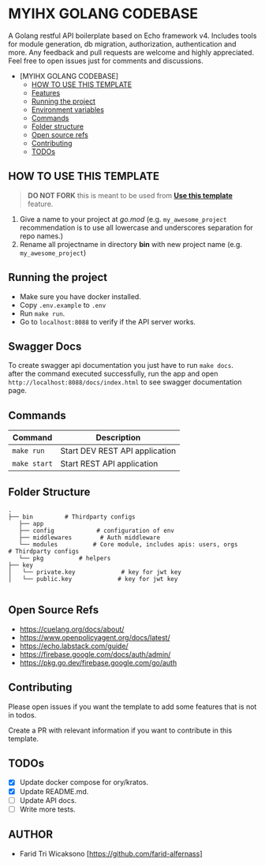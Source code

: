 # MYIHX GOLANG CODEBASE

A Golang restful API boilerplate based on Echo framework v4. Includes tools for module generation, db migration, authorization, authentication and more.
Any feedback and pull requests are welcome and highly appreciated. Feel free to open issues just for comments and discussions.

<!--toc-->
- [MYIHX GOLANG CODEBASE]
  - [HOW TO USE THIS TEMPLATE](#how-to-use-this-template)
  - [Features](#features)
  - [Running the project](#running-the-project)
  - [Environment variables](#environment-variables)
  - [Commands](#commands)
  - [Folder structure](#folder-structure)
  - [Open source refs](#open-source-refs)
  - [Contributing](#contributing)
  - [TODOs](#todos)

<!-- tocstop -->

## HOW TO USE THIS TEMPLATE

> **DO NOT FORK** this is meant to be used from **[Use this template](https://github.com/dzungtran/echo-rest-api/generate)** feature.

1. Give a name to your project at *go.mod*
   (e.g. `my_awesome_project` recommendation is to use all lowercase and underscores separation for repo names.)
2. Rename all projectname in directory **bin** with new project name (e.g. `my_awesome_project`) 
   
<!--
## Overview
 
![Request processing flow - Sequence Diagram](out/docs/diagrams/overview/request_flow.svg) -->


## Running the project

- Make sure you have docker installed.
- Copy `.env.example` to `.env`
- Run `make run`.
- Go to `localhost:8088` to verify if the API server works.

## Swagger Docs

To create swagger api documentation you just have to run `make docs`.    
after the command executed successfully, run the app and open `http://localhost:8088/docs/index.html` to see swagger documentation page.



## Commands

| Command                                  | Description                                                 |
|------------------------------------------|-------------------------------------------------------------|
| `make run`                               | Start DEV REST API application                              |
| `make start`                             | Start REST API application                                  |

## Folder Structure

```
.
├── bin         # Thirdparty configs
   ├── app
   ├── config            # configuration of env
   ├── middlewares        # Auth middleware
   └── modules          # Core module, includes apis: users, orgs        # Thirdparty configs
   └── pkg          # helpers
├── key
│   └── private.key             # key for jwt key
│   └── public.key             # key for jwt key


```

## Open Source Refs
- https://cuelang.org/docs/about/
- https://www.openpolicyagent.org/docs/latest/
- https://echo.labstack.com/guide/
- https://firebase.google.com/docs/auth/admin/
- https://pkg.go.dev/firebase.google.com/go/auth


## Contributing

Please open issues if you want the template to add some features that is not in todos.

Create a PR with relevant information if you want to contribute in this template.

## TODOs

- [x] Update docker compose for ory/kratos.
- [x] Update README.md.
- [ ] Update API docs.
- [ ] Write more tests.

## AUTHOR
- Farid Tri Wicaksono [https://github.com/farid-alfernass]